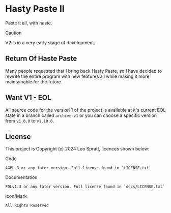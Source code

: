 # Hasty Paste II
Paste it all, with haste.

> [!CAUTION]
> V2 is in a very early stage of development.

## Return Of Haste Paste
Many people requested that I bring back Hasty Paste, so I have decided to rewrite the entire program with new features all while making it more maintainable for the future.

## Want V1 - EOL
All source code for the version 1 of the project is available at it's current EOL state in a branch called `archive-v1` or you can choose a specific version from `v1.0.0` to `v1.10.0`.

## License
This project is Copyright (c) 2024 Leo Spratt, licences shown below:

Code

    AGPL-3 or any later version. Full license found in `LICENSE.txt`

Documentation

    FDLv1.3 or any later version. Full license found in `docs/LICENSE.txt`

Icon/Mark

    All Rights Reserved
